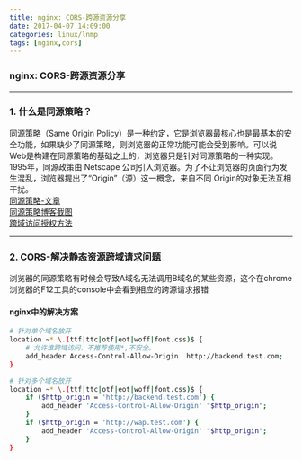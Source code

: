 ```yaml
---
title: nginx: CORS-跨源资源分享
date: 2017-04-07 14:09:00
categories: linux/lnmp
tags: [nginx,cors]
---
```

### nginx: CORS-跨源资源分享

---

### 1. 什么是同源策略？
同源策略（Same Origin Policy）是一种约定，它是浏览器最核心也是最基本的安全功能，如果缺少了同源策略，则浏览器的正常功能可能会受到影响。可以说Web是构建在同源策略的基础之上的，浏览器只是针对同源策略的一种实现。1995年，同源政策由 Netscape 公司引入浏览器。为了不让浏览器的页面行为发生混乱，浏览器提出了“Origin”（源）这一概念，来自不同 Origin的对象无法互相干扰。  
[同源策略-文章](https://github.com/acgotaku/WebSecurity/blob/master/docs/content/Browser_Security/Same-Origin-Policy.md)  
[同源策略博客截图](http://www.ruanyifeng.com/blog/2016/04/same-origin-policy.html)  
[跨域访问授权方法](http://www.jianshu.com/p/f2ec1d6af047)

---

### 2. CORS-解决静态资源跨域请求问题
浏览器的同源策略有时候会导致A域名无法调用B域名的某些资源，这个在chrome浏览器的F12工具的console中会看到相应的跨源请求报错
#### nginx中的解决方案
``` bash
# 针对单个域名放开
location ~* \.(ttf|ttc|otf|eot|woff|font.css)$ {
    # 允许谁跨域访问，不推荐使用*,不安全。
    add_header Access-Control-Allow-Origin  http://backend.test.com;
}

# 针对多个域名放开
location ~* \.(ttf|ttc|otf|eot|woff|font.css)$ {
    if ($http_origin = 'http://backend.test.com') {
        add_header 'Access-Control-Allow-Origin' "$http_origin";
    }
    if ($http_origin = 'http://wap.test.com') {
        add_header 'Access-Control-Allow-Origin' "$http_origin";
    }
}
```
